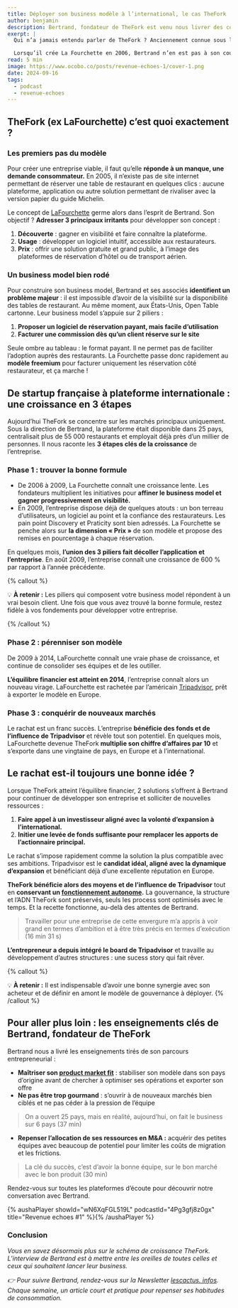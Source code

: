 ```yaml
---
title: Déployer son business modèle à l’international, le cas TheFork
author: benjamin
description: Bertrand, fondateur de TheFork est venu nous livrer des conseils pratiques pour déployer son business model.
exerpt: |
  Qui n’a jamais entendu parler de TheFork ? Anciennement connue sous le nom de LaFourchette, cette plateforme de réservation en ligne cartonne en France. Elle est le résultat d’une collaboration de 3 passionnés d’entrepreneuriat : Bertrand Jelensperger, Denis Fayolle et Patrick Dalsace.

  Lorsqu’il crée La Fourchette en 2006, Bertrand n’en est pas à son coup d’essai. En quelques années, il propulse sa 3e entreprise au rang de première plateforme de réservation en France. Aujourd’hui, il est venu raconter sa success story au micro de Revenue Echoes by Ocobo et nous partager le playbook qu’il a utilisé pour déployer TheFork dans 25 pays.
read: 5 min
image: https://www.ocobo.co/posts/revenue-echoes-1/cover-1.png
date: 2024-09-16
tags:
  - podcast
  - revenue-echoes
---
```


## TheFork (ex LaFourchette) c’est quoi exactement ?

### Les premiers pas du modèle

Pour créer une entreprise viable, il faut qu’elle **réponde à un manque, une demande consommateur.** En 2005, il n’existe pas de site internet permettant de réserver une table de restaurant en quelques clics : aucune plateforme, application ou autre solution permettant de rivaliser avec la version papier du guide Michelin.

Le concept de [LaFourchette](https://apropos.thefork.com/#_gl=1*o0kf0i*_gcl_au*ODYwNzA1NTA2LjE3MjA5MDQwNjM.&_ga=2.189034990.455779606.1720904063-283546690.1720904061) germe alors dans l’esprit de Bertrand. Son objectif ? **Adresser 3 principaux irritants** pour développer son concept :

1. **Découverte** : gagner en visibilité et faire connaître la plateforme.
2. **Usage** : développer un logiciel intuitif, accessible aux restaurateurs.
3. **Prix** : offrir une solution gratuite et grand public, à l’image des plateformes de réservation d’hôtel ou de transport aérien.

### Un business model bien rodé

Pour construire son business model, Bertrand et ses associés **identifient un problème majeur** : il est impossible d’avoir de la visibilité sur la disponibilité des tables de restaurant. Au même moment, aux États-Unis, Open Table cartonne. Leur business model s’appuie sur 2 piliers :

1. **Proposer un logiciel de réservation payant, mais facile d’utilisation**
2. **Facturer une commission dès qu’un client réserve sur le site**

Seule ombre au tableau : le format payant. Il ne permet pas de faciliter l’adoption auprès des restaurants. La Fourchette passe donc rapidement au **modèle freemium** pour facturer uniquement les réservation côté restaurateur, et ça marche !

## De startup française à plateforme internationale : une croissance en 3 étapes

Aujourd’hui TheFork se concentre sur les marchés principaux uniquement. Sous la direction de Bertrand, la plateforme était disponible dans 25 pays, centralisait plus de 55 000 restaurants et employait déjà près d’un millier de personnes. Il nous raconte les **3 étapes clés de la croissance** de l’entreprise.

### Phase 1 : trouver la bonne formule

- De 2006 à 2009, La Fourchette connaît une croissance lente. Les fondateurs multiplient les initiatives pour **affiner le business model et gagner progressivement en visibilité.**
- En 2009, l’entreprise dispose déjà de quelques atouts : un bon terreau d’utilisateurs, un logiciel au point et la confiance des restaurateurs. Les pain point Discovery et Praticity sont bien adressés. La Fourchette se penche alors sur **la dimension « Prix »** de son modèle et propose des remises en pourcentage à chaque réservation.

En quelques mois, **l’union des 3 piliers fait décoller l’application et l’entreprise**. En août 2009, l’entreprise connaît une croissance de 600 % par rapport à l’année précédente.

{% callout %}

💡 **À retenir :**
Les piliers qui composent votre business model répondent à un vrai besoin client. Une fois que vous avez trouvé la bonne formule, restez fidèle à vos fondements pour développer votre entreprise.

{% /callout %}

### Phase 2 : pérenniser son modèle

De 2009 à 2014, LaFourchette connaît une vraie phase de croissance, et continue de consolider ses équipes et de les outiller.

**L’équilibre financier est atteint en 2014**, l’entreprise connaît alors un nouveau virage. LaFourchette est rachetée par l’américain [Tripadvisor](https://www.challenges.fr/entreprise/trip-advisor-a-finalise-l-achat-de-la-fourchette_154660), prêt à exporter le modèle en Europe.

### Phase 3 : conquérir de nouveaux marchés

Le rachat est un franc succès. L’entreprise **bénéficie des fonds et de l’influence de Tripadvisor** et révèle tout son potentiel. En quelques mois, LaFourchette devenue TheFork **multiplie son chiffre d’affaires par 10** et s’exporte dans une vingtaine de pays, en Europe et à l’international.

## Le rachat est-il toujours une bonne idée ?

Lorsque TheFork atteint l’équilibre financier, 2 solutions s’offrent à Bertrand pour continuer de développer son entreprise et solliciter de nouvelles ressources :

1. **Faire appel à un investisseur aligné avec la volonté d’expansion à l’international.**
2. **Initier une levée de fonds suffisante pour remplacer les apports de l’actionnaire principal.**

Le rachat s’impose rapidement comme la solution la plus compatible avec ses ambitions. Tripadvisor est le **candidat idéal, aligné avec la dynamique d’expansion** et bénéficiant déjà d’une excellente réputation en Europe.

**TheFork bénéficie alors des moyens et de l’influence de Tripadvisor** tout en **conservant un [fonctionnement autonome](https://www.usine-digitale.fr/editorial/tripadvisor-croque-la-fourchette-mais-ne-tue-pas-la-marque.N264450).** La gouvernance, la structure et l’ADN TheFork sont préservés, seuls les process sont optimisés avec le temps. Et la recette fonctionne, au-delà des attentes de Bertrand.

> Travailler pour une entreprise de cette envergure m’a appris à voir grand en termes d’ambition et à être très précis en termes d’exécution (16 min 31 s)

**L’entrepreneur a depuis intégré le board de Tripadvisor** et travaille au développement d’autres structures : une sucess story qui fait rêver.

{% callout %}

💡 **À retenir :**
Il est indispensable d’avoir une bonne synergie avec son acheteur et de définir en amont le modèle de gouvernance à déployer.
{% /callout %}

## Pour aller plus loin : les enseignements clés de Bertrand, fondateur de TheFork

Bertrand nous a livré les enseignements tirés de son parcours entrepreneurial :

- **Maîtriser son [product market fit](https://lehub.bpifrance.fr/comment-valider-son-product-market-fit-sans-y-laisser-30ke/)** : stabiliser son modèle dans son pays d’origine avant de chercher à optimiser ses opérations et exporter son offre
- **Ne pas être trop gourmand** : s’ouvrir à de nouveaux marchés bien ciblés et ne pas céder à la pression de l’équipe

> On a ouvert 25 pays, mais en réalité, aujourd’hui, on fait le business sur 6 pays (37 min)

- **Repenser l’allocation de ses ressources en M&A :** acquérir des petites équipes avec beaucoup de potentiel pour limiter les coûts de migration et les frictions.

> La clé du succès, c’est d’avoir la bonne équipe, sur le bon marché avec le bon produit (30 min)

Rendez-vous sur toutes les plateformes d’écoute pour découvrir notre conversation avec Bertrand.

{% aushaPlayer showId="wN6XqFGL519L" podcastId="4Pg3gfj8z0gx" title="Revenue echoes #1" %}{% /aushaPlayer %}

### **Conclusion**

_Vous en savez désormais plus sur le schéma de croissance TheFork. L’interview de Bertrand est à mettre entre les oreilles de toutes celles et ceux qui souhaitent lancer leur business._

_👉 Pour suivre Bertrand, rendez-vous sur la Newsletter [lescactus. infos](https://lescactus.substack.com/about).
Chaque semaine, un article court et pratique pour repenser ses habitudes de consommation._
